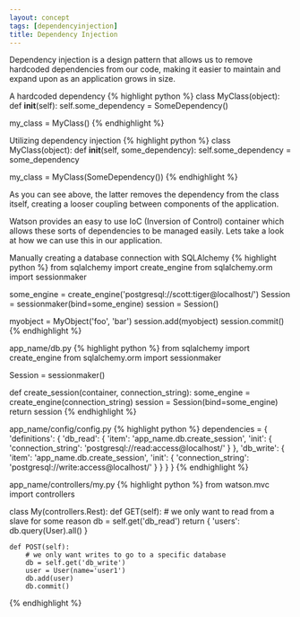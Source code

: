 ```yaml
---
layout: concept
tags: [dependencyinjection]
title: Dependency Injection
---
```


Dependency injection is a design pattern that allows us to remove hardcoded dependencies from our code, making it easier to maintain and expand upon as an application grows in size.

<span class="sub">A hardcoded dependency</span>
{% highlight python %}
class MyClass(object):
    def __init__(self):
        self.some_dependency = SomeDependency()

my_class = MyClass()
{% endhighlight %}

<span class="sub">Utilizing dependency injection</span>
{% highlight python %}
class MyClass(object):
    def __init__(self, some_dependency):
        self.some_dependency = some_dependency

my_class = MyClass(SomeDependency())
{% endhighlight %}

As you can see above, the latter removes the dependency from the class itself, creating a looser coupling between components of the application.

Watson provides an easy to use IoC (Inversion of Control) container which allows these sorts of dependencies to be managed easily. Lets take a look at how we can use this in our application.

<span class="sub">Manually creating a database connection with SQLAlchemy</span>
{% highlight python %}
from sqlalchemy import create_engine
from sqlalchemy.orm import sessionmaker

some_engine = create_engine('postgresql://scott:tiger@localhost/')
Session = sessionmaker(bind=some_engine)
session = Session()

myobject = MyObject('foo', 'bar')
session.add(myobject)
session.commit()
{% endhighlight %}

<span class="sub">app_name/db.py</span>
{% highlight python %}
from sqlalchemy import create_engine
from sqlalchemy.orm import sessionmaker

Session = sessionmaker()

def create_session(container, connection_string):
    some_engine = create_engine(connection_string)
    session = Session(bind=some_engine)
    return session
{% endhighlight %}

<span class="sub">app_name/config/config.py</span>
{% highlight python %}
dependencies = {
    'definitions': {
        'db_read': {
            'item': 'app_name.db.create_session',
            'init': {
                'connection_string': 'postgresql://read:access@localhost/'
            }
        },
        'db_write': {
            'item': 'app_name.db.create_session',
            'init': {
                'connection_string': 'postgresql://write:access@localhost/'
            }
        }
    }
}
{% endhighlight %}



<span class="sub">app_name/controllers/my.py</span>
{% highlight python %}
from watson.mvc import controllers

class My(controllers.Rest):
    def GET(self):
        # we only want to read from a slave for some reason
        db = self.get('db_read')
        return {
            'users': db.query(User).all()
        }

    def POST(self):
        # we only want writes to go to a specific database
        db = self.get('db_write')
        user = User(name='user1')
        db.add(user)
        db.commit()
{% endhighlight %}